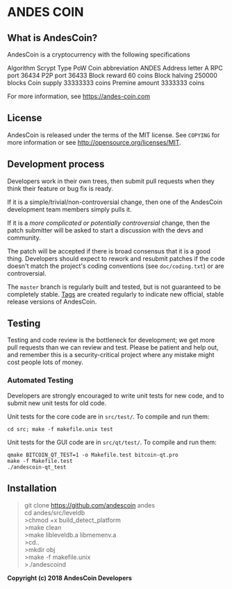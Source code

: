 ANDES COIN
===========



What is AndesCoin?
----------------

AndesCoin is a cryptocurrency with the following specifications

Algorithm 	Scrypt
Type 	PoW
Coin abbreviation 	ANDES
Address letter 	A
RPC port 	36434
P2P port 	36433
Block reward 	60 coins
Block halving 	250000 blocks
Coin supply 	33333333 coins
Premine amount 	3333333 coins

For more information, see https://andes-coin.com

License
-------

AndesCoin is released under the terms of the MIT license. See `COPYING` for more
information or see http://opensource.org/licenses/MIT.

Development process
-------------------

Developers work in their own trees, then submit pull requests when they think
their feature or bug fix is ready.

If it is a simple/trivial/non-controversial change, then one of the AndesCoin
development team members simply pulls it.

If it is a *more complicated or potentially controversial* change, then the patch
submitter will be asked to start a discussion with the devs and community.

The patch will be accepted if there is broad consensus that it is a good thing.
Developers should expect to rework and resubmit patches if the code doesn't
match the project's coding conventions (see `doc/coding.txt`) or are
controversial.

The `master` branch is regularly built and tested, but is not guaranteed to be
completely stable. [Tags](https://github.com/andescoin/andescoin/tags) are created
regularly to indicate new official, stable release versions of AndesCoin.

Testing
-------

Testing and code review is the bottleneck for development; we get more pull
requests than we can review and test. Please be patient and help out, and
remember this is a security-critical project where any mistake might cost people
lots of money.

### Automated Testing

Developers are strongly encouraged to write unit tests for new code, and to
submit new unit tests for old code.

Unit tests for the core code are in `src/test/`. To compile and run them:

    cd src; make -f makefile.unix test

Unit tests for the GUI code are in `src/qt/test/`. To compile and run them:

    qmake BITCOIN_QT_TEST=1 -o Makefile.test bitcoin-qt.pro
    make -f Makefile.test
    ./andescoin-qt_test


Installation
------------

>git clone https://github.com/andescoin andes  
>cd andes/src/leveldb  
	>chmod +x build_detect_platform  
	>make clean  
	>make libleveldb.a libmemenv.a  
	>cd..  
	>mkdir obj  
	>make -f makefile.unix  
	>./andescoind  


**Copyright (c) 2018 AndesCoin Developers**


